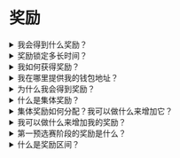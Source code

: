 # 奖励

<details>

<summary>我会得到什么奖励？</summary>

根据您的积分总数和达成的集体目标，您将获得个人奖励和集体奖励，以$XBG代币形式发放。所有奖励都是[锁定的](rewards-test.md#how-long-are-rewards-vested)。

</details>

<details>

<summary>奖励锁定多长时间？</summary>



</details>

<details>

<summary>我如何获得奖励？</summary>

在预选赛或赛季结束时，根据比赛结束后的最终排名，奖励将发送到您提供的钱包中。注意：所有奖励都是[锁定的](rewards-test.md#how-long-are-rewards-vested)。

</details>

<details>

<summary>我在哪里提供我的钱包地址？</summary>



</details>

<details>

<summary>为什么我会得到奖励？</summary>

我们奖励您是为了感谢您积极参与和贡献XBorg社区的扩大，并推广我们的$XBG代币。

</details>

<details>

<summary>什么是集体奖励？</summary>

集体奖励是对参与者集体努力的表达，当赛季达到里程碑水平时，奖励会增加。根据您赛季结束时的排名，您将从集体奖池中获得额外的奖励。

</details>

<details>

<summary>集体奖励如何分配？我可以做什么来增加它？</summary>

集体奖励的分配取决于您的排名，并可以通过达到集体里程碑或完成闪电行动来共同增加。更多信息，请参考[规则](rules-test.md)。

</details>

<details>

<summary>我可以做什么来增加我的奖励？</summary>

最大化奖励的最佳方法是保持一致性并结合传播力。您的影响力越大，您在排行榜上的位置就越高。

</details>

<details>

<summary>第一预选赛阶段的奖励是什么？</summary>

在第一预选赛阶段，总奖励最高可达10万XBG，其中一部分与成功完成的集体目标有关。

</details>

<details>

<summary>什么是奖励区间？</summary>



</details>